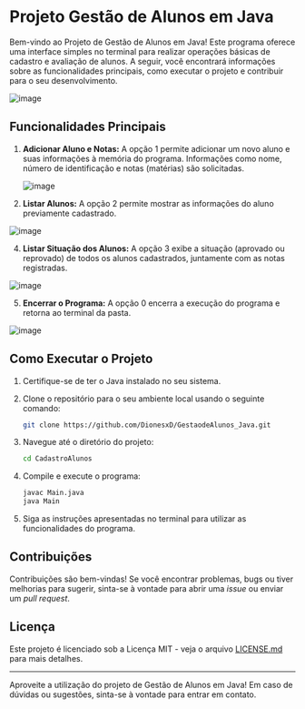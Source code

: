 # Projeto Gestão de Alunos em Java

Bem-vindo ao Projeto de Gestão de Alunos em Java! Este programa oferece uma interface simples no terminal para realizar operações básicas de cadastro e avaliação de alunos. A seguir, você encontrará informações sobre as funcionalidades principais, como executar o projeto e contribuir para o seu desenvolvimento.

![image](https://github.com/DionesxD/Aula_Java/assets/110851857/8e6d9d85-766f-4f2c-a9eb-3e4f5f4c3e11)

## Funcionalidades Principais

1. **Adicionar Aluno e Notas:** A opção 1 permite adicionar um novo aluno e suas informações à memória do programa. Informações como nome, número de identificação e notas (matérias) são solicitadas.

   ![image](https://github.com/DionesxD/Aula_Java/assets/110851857/181857ed-ef9e-4970-aad0-bc234aa08753)


3. **Listar Alunos:** A opção 2 permite mostrar as informações do aluno previamente cadastrado. 

![image](https://github.com/DionesxD/Aula_Java/assets/110851857/67762bae-c4eb-4c56-bf74-492fb0c35bbc)

4. **Listar Situação dos Alunos:** A opção 3 exibe a situação (aprovado ou reprovado) de todos os alunos cadastrados, juntamente com as notas registradas.

![image](https://github.com/DionesxD/Aula_Java/assets/110851857/685bce24-8b49-4a9f-b497-4bad7eda2279)

5. **Encerrar o Programa:** A opção 0 encerra a execução do programa e retorna ao terminal da pasta.

![image](https://github.com/DionesxD/Aula_Java/assets/110851857/1e9a0bfc-5099-4865-a509-a28128473cd2)


## Como Executar o Projeto

1. Certifique-se de ter o Java instalado no seu sistema.

2. Clone o repositório para o seu ambiente local usando o seguinte comando:

   ```bash
   git clone https://github.com/DionesxD/GestaodeAlunos_Java.git
   ```

3. Navegue até o diretório do projeto:

   ```bash
   cd CadastroAlunos
   ```

4. Compile e execute o programa:

   ```bash
   javac Main.java
   java Main
   ```

5. Siga as instruções apresentadas no terminal para utilizar as funcionalidades do programa.

## Contribuições

Contribuições são bem-vindas! Se você encontrar problemas, bugs ou tiver melhorias para sugerir, sinta-se à vontade para abrir uma *issue* ou enviar um *pull request*.

## Licença

Este projeto é licenciado sob a Licença MIT - veja o arquivo [LICENSE.md](LICENSE.md) para mais detalhes.

---

Aproveite a utilização do projeto de Gestão de Alunos em Java! Em caso de dúvidas ou sugestões, sinta-se à vontade para entrar em contato.
